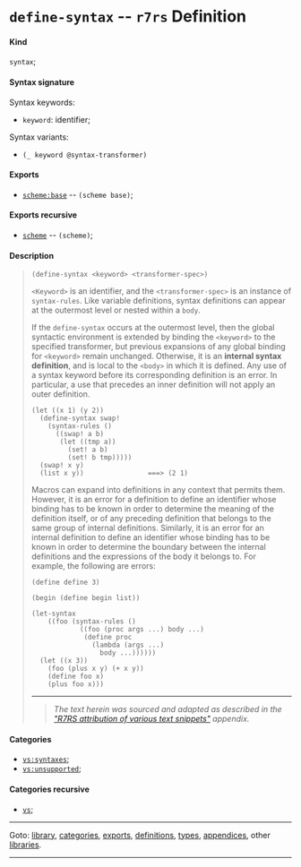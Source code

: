 

<a id='definition__r7rs__define-syntax'></a>

# `define-syntax` -- `r7rs` Definition


<a id='definition__r7rs__define-syntax__kind'></a>

#### Kind

`syntax`;


<a id='definition__r7rs__define-syntax__syntax-signature'></a>

#### Syntax signature

Syntax keywords:
 * `keyword`: identifier;

Syntax variants:
 * `(_ keyword @syntax-transformer)`


<a id='definition__r7rs__define-syntax__exports'></a>

#### Exports

 * [`scheme:base`](../../r7rs/exports/scheme_3a_base.md#export__r7rs__scheme_3a_base) -- `(scheme base)`;


<a id='definition__r7rs__define-syntax__exports-recursive'></a>

#### Exports recursive

 * [`scheme`](../../r7rs/exports/scheme.md#export__r7rs__scheme) -- `(scheme)`;


<a id='definition__r7rs__define-syntax__description'></a>

#### Description

> ````
> (define-syntax <keyword> <transformer-spec>)
> ````
> 
> 
> `<Keyword>` is an identifier, and
> the `<transformer-spec>` is an instance of `syntax-rules`.
> Like variable definitions, syntax definitions can appear at the outermost level or
> nested within a `body`.
> 
> If the `define-syntax` occurs at the outermost level, then the global
> syntactic environment is extended by binding the
> `<keyword>` to the specified transformer, but previous expansions
> of any global binding for `<keyword>` remain unchanged.
> Otherwise, it is an __internal syntax definition__, and is local to the
> `<body>` in which it is defined.
> Any use of a syntax keyword before its corresponding definition is an error.
> In particular, a use that precedes an inner definition will not apply an outer
> definition.
> 
> ````
> (let ((x 1) (y 2))
>   (define-syntax swap!
>     (syntax-rules ()
>       ((swap! a b)
>        (let ((tmp a))
>          (set! a b)
>          (set! b tmp)))))
>   (swap! x y)
>   (list x y))                ===> (2 1)
> ````
> 
> Macros can expand into definitions in any context that permits
> them. However, it is an error for a definition to define an
> identifier whose binding has to be known in order to determine the meaning of the
> definition itself, or of any preceding definition that belongs to the
> same group of internal definitions. Similarly, it is an error for an
> internal definition to define an identifier whose binding has to be known
> in order
> to determine the boundary between the internal definitions and the
> expressions of the body it belongs to. For example, the following are
> errors:
> 
> ````
> (define define 3)
> 
> (begin (define begin list))
> 
> (let-syntax
>     ((foo (syntax-rules ()
>             ((foo (proc args ...) body ...)
>              (define proc
>                (lambda (args ...)
>                  body ...))))))
>   (let ((x 3))
>     (foo (plus x y) (+ x y))
>     (define foo x)
>     (plus foo x)))
> ````
> 
> 
> ----
> > *The text herein was sourced and adapted as described in the ["R7RS attribution of various text snippets"](../../r7rs/appendices/attribution.md#appendix__r7rs__attribution) appendix.*


<a id='definition__r7rs__define-syntax__categories'></a>

#### Categories

 * [`vs:syntaxes`](../../vonuvoli/categories/vs_3a_syntaxes.md#category__vonuvoli__vs_3a_syntaxes);
 * [`vs:unsupported`](../../vonuvoli/categories/vs_3a_unsupported.md#category__vonuvoli__vs_3a_unsupported);


<a id='definition__r7rs__define-syntax__categories-recursive'></a>

#### Categories recursive

 * [`vs`](../../vonuvoli/categories/vs.md#category__vonuvoli__vs);

----

Goto: [library](../../r7rs/_index.md#library__r7rs), [categories](../../r7rs/categories/_index.md#toc__r7rs__categories), [exports](../../r7rs/exports/_index.md#toc__r7rs__exports), [definitions](../../r7rs/definitions/_index.md#toc__r7rs__definitions), [types](../../r7rs/types/_index.md#toc__r7rs__types), [appendices](../../r7rs/appendices/_index.md#toc__r7rs__appendices), other [libraries](../../_libraries.md#toc__libraries).

----

